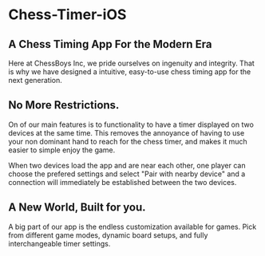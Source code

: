 # Chess-Timer-iOS
## A Chess Timing App For the Modern Era

Here at ChessBoys Inc, we pride ourselves on ingenuity and integrity. That is why we have designed a intuitive, easy-to-use 
chess timing app for the next generation.

## No More Restrictions.

On of our main features is to functionality to have a timer displayed on two devices at the same time. This removes 
the annoyance of having to use your non dominant hand to reach for the chess timer, and makes it much easier to simple enjoy the game.

When two devices load the app and are near each other, one player can choose the prefered settings and select "Pair with nearby device" 
and a connection will immediately be established between the two devices.

## A New World, Built for you.

A big part of our app is the endless customization available for games. Pick from different game modes, dynamic board setups, and 
fully interchangeable timer settings. 


